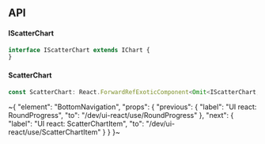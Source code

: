 

## API

#### IScatterChart

```ts
interface IScatterChart extends IChart {
}
```

#### ScatterChart

```ts
const ScatterChart: React.ForwardRefExoticComponent<Omit<IScatterChart, "ref"> & React.RefAttributes<unknown>>;
```


~{
  "element": "BottomNavigation",
  "props": {
    "previous": {
      "label": "UI react: RoundProgress",
      "to": "/dev/ui-react/use/RoundProgress"
    },
    "next": {
      "label": "UI react: ScatterChartItem",
      "to": "/dev/ui-react/use/ScatterChartItem"
    }
  }
}~
